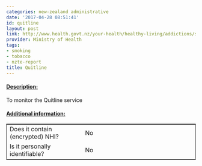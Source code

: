 ```yaml
---
categories: new-zealand administrative
date: '2017-04-28 08:51:41'
id: quitline
layout: post
link: http://www.health.govt.nz/your-health/healthy-living/addictions/smoking/stop-smoking
provider: Ministry of Health
tags:
- smoking
- tobacco
- nzte-report
title: Quitline
---
```



 <h4> <u>Description:</u> </h4>
To monitor the Quitline service
 <h4> <u>Additional information:</u> </h4>
 <table style="border: 1px solid">
 <tr> <td width="40%"> Does it contain (encrypted) NHI? </td> <td>No</td> </tr>
 <tr> <td width="40%"> Is it personally identifiable? </td> <td>No</td> </tr>
 </table>